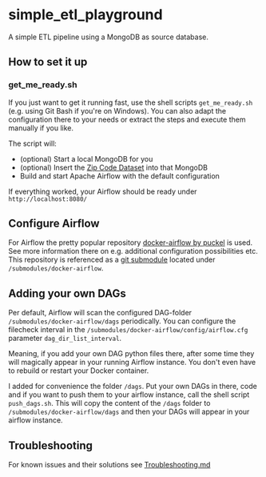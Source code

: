 # simple_etl_playground
A simple ETL pipeline using a MongoDB as source database.

## How to set it up

### get_me_ready.sh
If you just want to get it running fast, use the shell scripts `get_me_ready.sh` (e.g. using Git Bash if you're on Windows).
You can also adapt the configuration there to your needs or extract the steps and execute them manually if you like.

The script will:
* (optional) Start a local MongoDB for you
* (optional) Insert the [Zip Code Dataset](https://docs.mongodb.com/manual/tutorial/aggregation-zip-code-data-set/) into that MongoDB
* Build and start Apache Airflow with the default configuration

If everything worked, your Airflow should be ready under `http://localhost:8080/`

## Configure Airflow
For Airflow the pretty popular repository [docker-airflow by puckel](https://github.com/puckel/docker-airflow) is used.
See more information there on e.g. additional configuration possibilities etc.
This repository is referenced as a [git submodule](https://git-scm.com/book/en/v2/Git-Tools-Submodules) located under `/submodules/docker-airflow`.

## Adding your own DAGs
Per default, Airflow will scan the configured DAG-folder `/submodules/docker-airflow/dags` periodically. You can configure the filecheck interval in the `/submodules/docker-airflow/config/airflow.cfg` parameter `dag_dir_list_interval`.

Meaning, if you add your own DAG python files there, after some time they will magically appear in your running Airflow instance. You don't even have to rebuild or restart your Docker container.

I added for convenience the folder `/dags`. Put your own DAGs in there, code and if you want to push them to your airflow instance, call the shell script `push_dags.sh`.
This will copy the content of the `/dags` folder to `/submodules/docker-airflow/dags` and then your DAGs will appear in your airflow instance.

## Troubleshooting
For known issues and their solutions see [Troubleshooting.md](Troubleshooting.md)